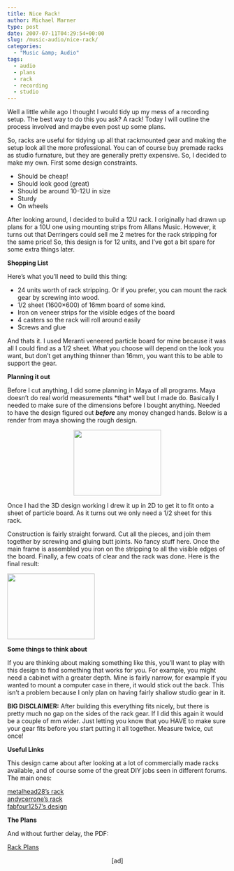 ```yaml
---
title: Nice Rack!
author: Michael Marner
type: post
date: 2007-07-11T04:29:54+00:00
slug: /music-audio/nice-rack/
categories:
  - "Music &amp; Audio"
tags:
  - audio
  - plans
  - rack
  - recording
  - studio
---
```


Well a little while ago I thought I would tidy up my mess of a recording setup. The best way to do this you ask? A rack! Today I will outline the process involved and maybe even post up some plans.<!--more-->

So, racks are useful for tidying up all that rackmounted gear and making the setup look all the more professional. You can of course buy premade racks as studio furnature, but they are generally pretty expensive. So, I decided to make my own. First some design constraints.

- Should be cheap!
- Should look good (great)
- Should be around 10-12U in size
- Sturdy
- On wheels

After looking around, I decided to build a 12U rack. I originally had drawn up plans for a 10U one using mounting strips from Allans Music. However, it turns out that Derringers could sell me 2 metres for the rack stripping for the same price! So, this design is for 12 units, and I’ve got a bit spare for some extra things later.

**Shopping List**

Here’s what you’ll need to build this thing:

- 24 units worth of rack stripping. Or if you prefer, you can mount the rack gear by screwing into wood.
- 1/2 sheet (1600×600) of 16mm board of some kind.
- Iron on veneer strips for the visible edges of the board
- 4 casters so the rack will roll around easily
- Screws and glue

And thats it. I used Meranti veneered particle board for mine because it was all I could find as a 1/2 sheet. What you choose will depend on the look you want, but don’t get anything thinner than 16mm, you want this to be able to support the gear.

**Planning it out**

Before I cut anything, I did some planning in Maya of all programs. Maya doesn’t do real world measurements \*that\* well but I made do. Basically I needed to make sure of the dimensions before I bought anything. Needed to have the design figured out _**before**_ any money changed hands. Below is a render from maya showing the rough design.

<p style="text-align: center;">
  <a href="http://marner.servebeer.com/wordpress/wp-content/uploads/2008/12/rackthumbnail.jpg"><img loading="lazy" class="size-full wp-image-21 aligncenter" title="Render of Rack" src="/wp-content/uploads/2008/12/rackthumbnail.jpg" alt="" width="200" height="150" /></a>
</p>

Once I had the 3D design working I drew it up in 2D to get it to fit onto a sheet of particle board. As it turns out we only need a 1/2 sheet for this rack.

Construction is fairly straight forward. Cut all the pieces, and join them together by screwing and gluing butt joints. No fancy stuff here. Once the main frame is assembled you iron on the stripping to all the visible edges of the board. Finally, a few coats of clear and the rack was done. Here is the final result:

[<img loading="lazy" class="aligncenter size-full wp-image-22" title="Rack Cabinet" src="/wp-content/uploads/2008/12/cabinetthumbnail.jpg" alt="" width="200" height="150" />][1]

**Some things to think about**

If you are thinking about making something like this, you’ll want to play with this design to find something that works for you. For example, you might need a cabinet with a greater depth. Mine is fairly narrow, for example if you wanted to mount a computer case in there, it would stick out the back. This isn’t a problem because I only plan on having fairly shallow studio gear in it.

**BIG DISCLAIMER:** After building this everything fits nicely, but there is pretty much no gap on the sides of the rack gear. If I did this again it would be a couple of mm wider. Just letting you know that you HAVE to make sure your gear fits before you start putting it all together. Measure twice, cut once!

**Useful Links**

This design came about after looking at a lot of commercially made racks available, and of course some of the great DIY jobs seen in different forums. The main ones:

<a href="http://www.homerecording.com/bbs/showthread.php?t=224152" target="_blank">metalhead28’s rack</a><a href="http://www.recordingproject.com/bbs/viewtopic.php?t=11273" target="_blank"><br /> andycerrone’s rack<span class="name"><br /> fabfour1257’s design</span></a>

**The Plans**

And without further delay, the PDF:

[Rack Plans][2]

<p style="text-align: center;">
  [ad]
</p>

[1]: http://marner.servebeer.com/wordpress/wp-content/uploads/2008/12/cabinetthumbnail.jpg
[2]: ../wp-content/uploads/2008/12/rack_plans.pdf
